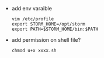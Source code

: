 * add env varaible
  ```
  vim /etc/profile
  export STORM_HOME=/opt/storm
  export PATH=$STORM_HOME/bin:$PATH
  ```
* add permission on shell file?
  ```
  chmod u+x xxxx.sh
  ```